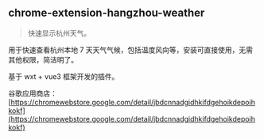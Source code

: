 ## chrome-extension-hangzhou-weather

> 快速显示杭州天气。

用于快速查看杭州本地 7 天天气气候，包括温度风向等，安装可直接使用，无需其他权限，简洁明了。

基于 wxt + vue3 框架开发的插件。

谷歌应用商店：[https://chromewebstore.google.com/detail/jbdcnnadgidhkifdgehoikdepoihkokf](https://chromewebstore.google.com/detail/jbdcnnadgidhkifdgehoikdepoihkokf)